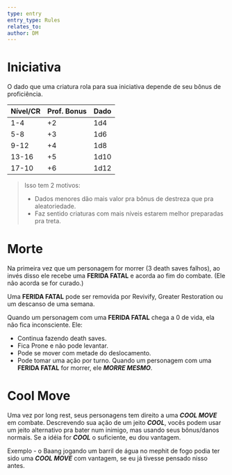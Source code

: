 ```yaml
---
type: entry
entry_type: Rules
relates_to: 
author: DM
---
```

# Iniciativa
O dado que uma criatura rola para sua iniciativa depende de seu bônus de proficiência. 

| Nível/CR | Prof. Bonus | Dado |
| -------- | ----------- | ---- |
| 1-4      | +2          | 1d4  |
| 5-8      | +3          | 1d6  |
| 9-12     | +4          | 1d8  |
| 13-16    | +5          | 1d10 |
| 17-10    | +6          | 1d12 |

>Isso tem 2 motivos:
>- Dados menores dão mais valor pra bônus de destreza que pra aleatoriedade. 
>- Faz sentido criaturas com mais níveis estarem melhor preparadas pra treta.

# Morte
Na primeira vez que um personagem for morrer (3 death saves falhos), ao invés disso ele recebe uma **FERIDA FATAL** e acorda ao fim do combate. (Ele não acorda se for curado.) 

Uma **FERIDA FATAL** pode ser removida por Revivify, Greater Restoration ou um descanso de uma semana. 

Quando um personagem com uma **FERIDA FATAL** chega a 0 de vida, ela não fica inconsciente. Ele:
- Continua fazendo death saves.
- Fica Prone e não pode levantar.
- Pode se mover com metade do deslocamento.
- Pode tomar uma ação por turno.
Quando um personagem com uma **FERIDA FATAL** for morrer, ele ***MORRE MESMO***.

# Cool Move
Uma vez por long rest, seus personagens tem direito a uma ***COOL MOVE*** em combate. Descrevendo sua ação de um jeito ***COOL***, vocês podem usar um jeito alternativo pra bater num inimigo, mas usando seus bônus/danos normais. Se a idéia for ***COOL*** o suficiente, eu dou vantagem. 

Exemplo - o Baang jogando um barril de água no mephit de fogo podia ter sido uma ***COOL MOVE*** com vantagem, se eu já tivesse pensado nisso antes.  